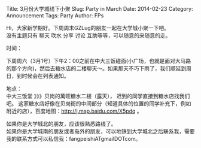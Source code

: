 Title: 3月份大学城线下小聚
Slug: Party in March
Date:  2014-02-23
Category: Announcement
Tags: Party
Author: FPs

Hi，大家新学期好。下周周末GZLug的朋友一起在大学城小聚一下吧。  
没有主题只有 聊天 吹水 分享 讨论 互助等等，可以随意的来随意的走。  

时间：  

下周周六（3月1号）下午2：00之前在中大三饭碰面(小广场，也就是面对大马路的那个方向)，然后去糖水店的二楼聊天～。如果那天不巧下雨了，我们顺延到周日，到时候会在列表通知。  

地点：  
中大三饭堂 》》》贝岗的萬旺糖水二楼（露天）， 迟到的同学直接到糖水店找我们吧。 这家糖水店好像在贝岗街的中间部分（知道具体的位置的同学补充下，例如附近的店），百度地图：http://j.map.baidu.com/X5pdq 。  


如果你是大学城北的朋友，应该很熟悉路线了。  
如果你是大学城南的朋友或者岛外的朋友，可以地铁到大学城北之后联系我，需要我的联系方式可以私信我：fangpeishiATgmailDOTcom。  

